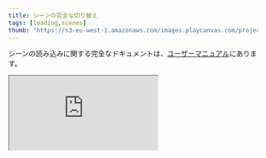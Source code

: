 ```yaml
---
title: シーンの完全な切り替え
tags: [loading,scenes]
thumb: "https://s3-eu-west-1.amazonaws.com/images.playcanvas.com/projects/12/691996/707412-image-75.jpg"
---
```


シーンの読み込みに関する完全なドキュメントは、[ユーザーマニュアル][documentation-page]にあります。

<div className="iframe-container">
    <iframe loading="lazy" src="https://playcanv.as/e/p/zsQcbehI/" title="Switch Full Scene"></iframe>
</div>

[documentation-page]: /user-manual/packs/loading-scenes/